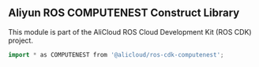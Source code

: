 ## Aliyun ROS COMPUTENEST Construct Library

This module is part of the AliCloud ROS Cloud Development Kit (ROS CDK) project.

```go
import * as COMPUTENEST from '@alicloud/ros-cdk-computenest';
```
